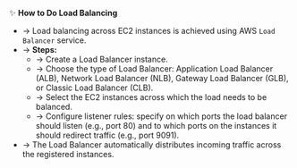 ✨ **How to Do Load Balancing**
- → Load balancing across EC2 instances is achieved using AWS `Load Balancer` service.
- → **Steps:**
    - → Create a Load Balancer instance.
    - → Choose the type of Load Balancer: Application Load Balancer (ALB), Network Load Balancer (NLB), Gateway Load Balancer (GLB), or Classic Load Balancer (CLB).
    - → Select the EC2 instances across which the load needs to be balanced.
    - → Configure listener rules: specify on which ports the load balancer should listen (e.g., port 80) and to which ports on the instances it should redirect traffic (e.g., port 9091).
- → The Load Balancer automatically distributes incoming traffic across the registered instances.